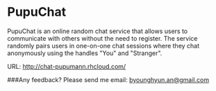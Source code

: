 # PupuChat
PupuChat is an online random chat service that allows users to communicate with others without the need to register. 
The service randomly pairs users in one-on-one chat sessions where they chat anonymously using the handles "You" and "Stranger".

URL: http://chat-pupumann.rhcloud.com/


###Any feedback?
Please send me email: byounghyun.an@gmail.com
